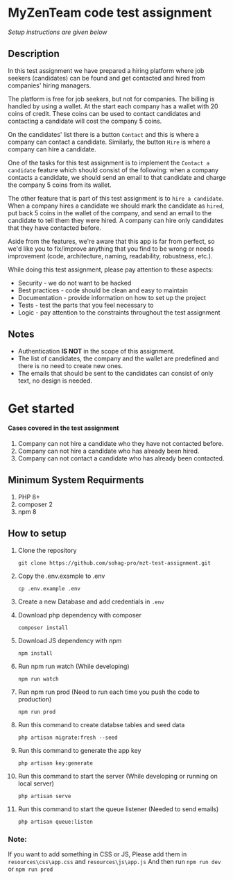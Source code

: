 
# MyZenTeam code test assignment
 *Setup instructions are given below*

## Description

In this test assignment we have prepared a hiring platform where job seekers (candidates) can be found and get contacted and hired from companies' hiring managers.

The platform is free for job seekers, but not for companies.
The billing is handled by using a wallet. At the start each company has a wallet with 20 coins of credit.
These coins can be used to contact candidates and contacting a candidate will cost the company 5 coins.

On the candidates' list there is a button `Contact` and this is where a company can contact a candidate.
Similarly, the button `Hire` is where a company can hire a candidate.

One of the tasks for this test assignment is to implement the `Contact a candidate` feature which should consist of the following:
when a company contacts a candidate, we should send an email to that candidate and charge the company 5 coins from its wallet.

The other feature that is part of this test assignment is to `hire a candidate`.
When a company hires a candidate we should mark the candidate as `hired`, put back 5 coins in the wallet of the company, and send an email to the candidate to tell them they were hired.
A company can hire only candidates that they have contacted before.

Aside from the features, we're aware that this app is far from perfect, so we'd like you to fix/improve anything that you find to be wrong or needs improvement (code, architecture, naming, readability, robustness, etc.).

While doing this test assignment, please pay attention to these aspects:

- Security - we do not want to be hacked
- Best practices - code should be clean and easy to maintain
- Documentation - provide information on how to set up the project
- Tests - test the parts that you feel necessary to
- Logic - pay attention to the constraints throughout the test assignment

## Notes
- Authentication **IS NOT** in the scope of this assignment.
- The list of candidates, the company and the wallet are predefined and there is no need to create new ones.
- The emails that should be sent to the candidates can consist of only text, no design is needed.


# Get started

#### Cases covered in the test assignment
1. Company can not hire a candidate who they have not contacted before.
2. Company can not hire a candidate who has already been hired.
3. Company can not contact a candidate who has already been contacted.

## Minimum System Requirments
1. PHP 8+
2. composer 2
3. npm 8

## How to setup
1. Clone the repository
    ```
    git clone https://github.com/sohag-pro/mzt-test-assignment.git
    ```
2. Copy the .env.example to .env
    ```
    cp .env.example .env
    ```
3. Create a new Database and add credentials in `.env`

4. Download php dependency with composer
    ```
    composer install
    ```
5. Download JS dependency with npm
    ```
    npm install
    ```
6. Run npm run watch (While developing)
    ```
    npm run watch
    ```
7. Run npm run prod (Need to run each time you push the code to production)
    ```
    npm run prod
    ```
8. Run this command to create databse tables and seed data
    ```
    php artisan migrate:fresh --seed
    ``` 
9. Run this command to generate the app key
    ```
    php artisan key:generate
    ```
10. Run this command to start the server (While developing or running on local server)
    ```
    php artisan serve
    ```
11. Run this command to start the queue listener (Needed to send emails)
    ```
    php artisan queue:listen
    ```



### Note:
If you want to add something in CSS or JS,
Please add them in `resources\css\app.css` and `resources\js\app.js`
And then run `npm run dev` or `npm run prod`
